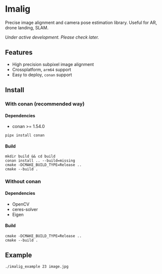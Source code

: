 # Imalig
Precise image alignment and camera pose estimation library. Useful for AR, drone landing, SLAM.

_Under active development. Please check later._

## Features
- High precision subpixel image alignment
- Crossplatform, `arm64` support
- Easy to deploy, `conan` support

## Install
### With conan (recommended way)
#### Dependencies
- conan >= 1.54.0
```
pipx install conan
```
#### Build
```
mkdir build && cd build
conan install .. --build=missing
cmake -DCMAKE_BUILD_TYPE=Release ..
cmake --build .
```
### Without conan
#### Dependencies
- OpenCV
- ceres-solver
- Eigen
#### Build
```
cmake -DCMAKE_BUILD_TYPE=Release ..
cmake --build .
```

## Example
```
./imalig_example 23 image.jpg
```
